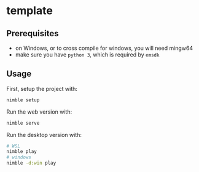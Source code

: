 # template
## Prerequisites
- on Windows, or to cross compile for windows, you will need mingw64
- make sure you have `python 3`, which is required by `emsdk`

## Usage
First, setup the project with:
```sh
nimble setup
```
Run the web version with:
```sh
nimble serve
```
Run the desktop version with:
```sh
# WSL
nimble play
# windows
nimble -d:win play
```